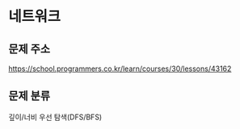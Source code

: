 # 네트워크
## 문제 주소
https://school.programmers.co.kr/learn/courses/30/lessons/43162

## 문제 분류
깊이/너비 우선 탐색(DFS/BFS)